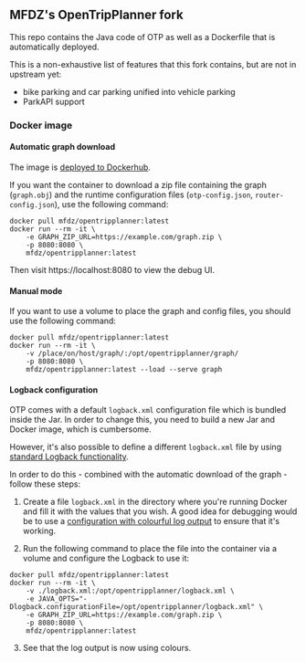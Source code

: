 ## MFDZ's OpenTripPlanner fork

This repo contains the Java code of OTP as well as a Dockerfile that is automatically deployed.

This is a non-exhaustive list of features that this fork contains, but are not in upstream yet:

- bike parking and car parking unified into vehicle parking
- ParkAPI support

### Docker image

#### Automatic graph download
The image is [deployed to Dockerhub](https://hub.docker.com/r/mfdz/opentripplanner).

If you want the container to download a zip file containing the graph (`graph.obj`) and 
the runtime configuration files (`otp-config.json`, `router-config.json`), use the following command:

```
docker pull mfdz/opentripplanner:latest
docker run --rm -it \ 
    -e GRAPH_ZIP_URL=https://example.com/graph.zip \
    -p 8080:8080 \
    mfdz/opentripplanner:latest
```

Then visit https://localhost:8080 to view the debug UI.

#### Manual mode

If you want to use a volume to place the graph and config files, you should use the following command:

```
docker pull mfdz/opentripplanner:latest
docker run --rm -it \ 
    -v /place/on/host/graph/:/opt/opentripplanner/graph/
    -p 8080:8080 \
    mfdz/opentripplanner:latest --load --serve graph
```

#### Logback configuration

OTP comes with a default `logback.xml` configuration file which is bundled inside the Jar. In
order to change this, you need to build a new Jar and Docker image, which is cumbersome.

However, it's also possible to define a different `logback.xml` file by using [standard Logback
functionality](http://logback.qos.ch/manual/configuration.html#configFileProperty).

In order to do this - combined with the automatic download of the graph - follow these steps:

1. Create a file `logback.xml` in the directory where you're running Docker and fill it with the values that you wish.
   A good idea for debugging would be to use a [configuration with colourful log output](https://stackoverflow.com/a/27899234/99022) to ensure that it's working.

2. Run the following command to place the file into the container via a volume and configure the Logback to use it:
```
docker pull mfdz/opentripplanner:latest
docker run --rm -it \
    -v ./logback.xml:/opt/opentripplanner/logback.xml \
    -e JAVA_OPTS="-Dlogback.configurationFile=/opt/opentripplanner/logback.xml" \
    -e GRAPH_ZIP_URL=https://example.com/graph.zip \
    -p 8080:8080 \
    mfdz/opentripplanner:latest
```
3. See that the log output is now using colours.